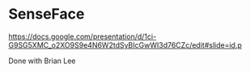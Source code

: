# SenseFace

https://docs.google.com/presentation/d/1ci-G9SG5XMC_o2XO9S9e4N6W2tdSyBIcGwWI3d76CZc/edit#slide=id.p

Done with Brian Lee


